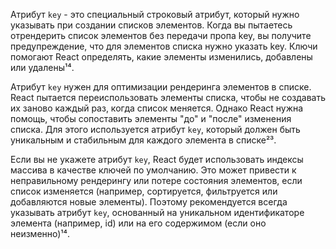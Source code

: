 Атрибут `key` - это специальный строковый атрибут, который нужно указывать при создании списков элементов. Когда вы пытаетесь отрендерить список элементов без передачи пропа key, вы получите предупреждение, что для элементов списка нужно указать key. Ключи помогают React определять, какие элементы изменились, добавлены или удалены¹⁴.

Атрибут `key` нужен для оптимизации рендеринга элементов в списке. React пытается переиспользовать элементы списка, чтобы не создавать их заново каждый раз, когда список меняется. Однако React нужна помощь, чтобы сопоставить элементы \"до\" и \"после\" изменения списка. Для этого используется атрибут `key`, который должен быть уникальным и стабильным для каждого элемента в списке²³.

Если вы не укажете атрибут `key`, React будет использовать индексы массива в качестве ключей по умолчанию. Это может привести к неправильному рендерингу или потере состояния элементов, если список изменяется (например, сортируется, фильтруется или добавляются новые элементы). Поэтому рекомендуется всегда указывать атрибут `key`, основанный на уникальном идентификаторе элемента (например, id) или на его содержимом (если оно неизменно)¹⁴.
